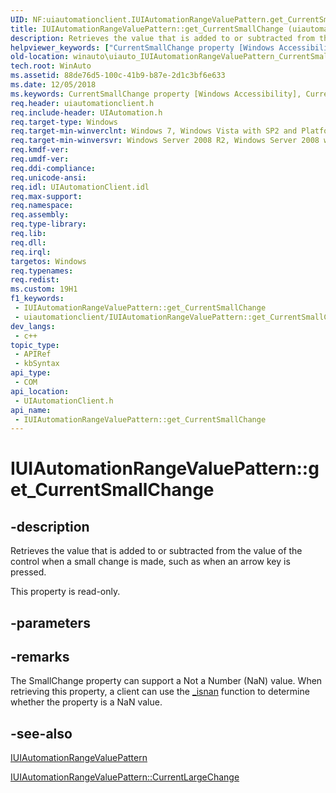 ```yaml
---
UID: NF:uiautomationclient.IUIAutomationRangeValuePattern.get_CurrentSmallChange
title: IUIAutomationRangeValuePattern::get_CurrentSmallChange (uiautomationclient.h)
description: Retrieves the value that is added to or subtracted from the value of the control when a small change is made, such as when an arrow key is pressed.
helpviewer_keywords: ["CurrentSmallChange property [Windows Accessibility]","CurrentSmallChange property [Windows Accessibility]","IUIAutomationRangeValuePattern interface","IUIAutomationRangeValuePattern interface [Windows Accessibility]","CurrentSmallChange property","IUIAutomationRangeValuePattern.CurrentSmallChange","IUIAutomationRangeValuePattern.get_CurrentSmallChange","IUIAutomationRangeValuePattern::CurrentSmallChange","IUIAutomationRangeValuePattern::get_CurrentSmallChange","get_CurrentSmallChange","uiauto.uiauto_IUIAutomationRangeValuePattern_CurrentSmallChange","uiauto_IUIAutomationRangeValuePattern_CurrentSmallChange","uiautomationclient/IUIAutomationRangeValuePattern::CurrentSmallChange","uiautomationclient/IUIAutomationRangeValuePattern::get_CurrentSmallChange","winauto.uiauto_IUIAutomationRangeValuePattern_CurrentSmallChange"]
old-location: winauto\uiauto_IUIAutomationRangeValuePattern_CurrentSmallChange.htm
tech.root: WinAuto
ms.assetid: 88de76d5-100c-41b9-b87e-2d1c3bf6e633
ms.date: 12/05/2018
ms.keywords: CurrentSmallChange property [Windows Accessibility], CurrentSmallChange property [Windows Accessibility],IUIAutomationRangeValuePattern interface, IUIAutomationRangeValuePattern interface [Windows Accessibility],CurrentSmallChange property, IUIAutomationRangeValuePattern.CurrentSmallChange, IUIAutomationRangeValuePattern.get_CurrentSmallChange, IUIAutomationRangeValuePattern::CurrentSmallChange, IUIAutomationRangeValuePattern::get_CurrentSmallChange, get_CurrentSmallChange, uiauto.uiauto_IUIAutomationRangeValuePattern_CurrentSmallChange, uiauto_IUIAutomationRangeValuePattern_CurrentSmallChange, uiautomationclient/IUIAutomationRangeValuePattern::CurrentSmallChange, uiautomationclient/IUIAutomationRangeValuePattern::get_CurrentSmallChange, winauto.uiauto_IUIAutomationRangeValuePattern_CurrentSmallChange
req.header: uiautomationclient.h
req.include-header: UIAutomation.h
req.target-type: Windows
req.target-min-winverclnt: Windows 7, Windows Vista with SP2 and Platform Update for Windows Vista, Windows XP with SP3 and Platform Update for Windows Vista [desktop apps only]
req.target-min-winversvr: Windows Server 2008 R2, Windows Server 2008 with SP2 and Platform Update for Windows Server 2008, Windows Server 2003 with SP2 and Platform Update for Windows Server 2008 [desktop apps only]
req.kmdf-ver: 
req.umdf-ver: 
req.ddi-compliance: 
req.unicode-ansi: 
req.idl: UIAutomationClient.idl
req.max-support: 
req.namespace: 
req.assembly: 
req.type-library: 
req.lib: 
req.dll: 
req.irql: 
targetos: Windows
req.typenames: 
req.redist: 
ms.custom: 19H1
f1_keywords:
 - IUIAutomationRangeValuePattern::get_CurrentSmallChange
 - uiautomationclient/IUIAutomationRangeValuePattern::get_CurrentSmallChange
dev_langs:
 - c++
topic_type:
 - APIRef
 - kbSyntax
api_type:
 - COM
api_location:
 - UIAutomationClient.h
api_name:
 - IUIAutomationRangeValuePattern::get_CurrentSmallChange
---
```


# IUIAutomationRangeValuePattern::get_CurrentSmallChange


## -description

Retrieves the value that is added to or subtracted from the value of the control when a small change is made, such as when an arrow key is pressed.

This property is read-only.

## -parameters

## -remarks

The SmallChange property can support a Not a Number (NaN) value. When retrieving this property, a client can use the <a href="/previous-versions/visualstudio/visual-studio-6.0/aa298428(v=vs.60)">_isnan</a> function to determine whether the property is a NaN value.

## -see-also

<a href="/windows/desktop/api/uiautomationclient/nn-uiautomationclient-iuiautomationrangevaluepattern">IUIAutomationRangeValuePattern</a>



<a href="/windows/desktop/api/uiautomationclient/nf-uiautomationclient-iuiautomationrangevaluepattern-get_currentlargechange">IUIAutomationRangeValuePattern::CurrentLargeChange</a>

